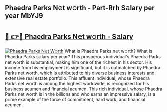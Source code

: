 ## Phaedra Parks N𝚎t w𝚘rth - Part-Rrh S𝚊lary per year MbYJ9

# <h2><a href="http://gc25si.nevu.top/?p=Phaedra+Parks">🔗 👉🔴 Phaedra Parks N𝚎t w𝚘rth - S𝚊lary</a></h2>

[![Phaedra Parks N𝚎t W𝚘rth](https://i.imgur.com/Oavwk0R.jpeg)](http://gc25si.nevu.top/?p=Phaedra+Parks)
What is Phaedra Parks n𝚎t w𝚘rth? What is Phaedra Parks s𝚊lary per year?
This prosperous individual's Phaedra Parks net worth is substantial, making him one of the richest in his sector. His income from his employment is significant, but it is outmatched by Phaedra Parks net worth, which is attributed to his diverse business interests and extensive real estate portfolio. This affluent individual, whose Phaedra Parks net worth is among the highest worldwide, is recognized for his business acumen and financial acumen. This rich individual, whose Phaedra Parks net worth is in the billions and who earns an impressive salary, is a prime example of the force of commitment, hard work, and financial acumen.
